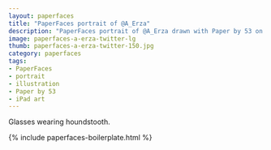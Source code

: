 ```yaml
---
layout: paperfaces
title: "PaperFaces portrait of @A_Erza"
description: "PaperFaces portrait of @A_Erza drawn with Paper by 53 on an iPad."
image: paperfaces-a-erza-twitter-lg
thumb: paperfaces-a-erza-twitter-150.jpg
category: paperfaces
tags: 
- PaperFaces
- portrait
- illustration
- Paper by 53
- iPad art
---
```


Glasses wearing houndstooth.

{% include paperfaces-boilerplate.html %}